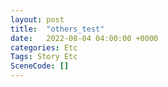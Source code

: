 ```yaml
---
layout: post
title:  "others_test"
date:   2022-08-04 04:00:00 +0000
categories: Etc
Tags: Story Etc
SceneCode: []
---
```

